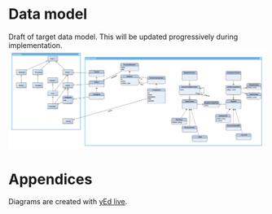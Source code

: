 # Data model

Draft of target data model. This will be updated progressively during implementation.
![alt text](data_model.png)

# Appendices
Diagrams are created with [yEd live](https://www.yworks.com/yed-live/).
